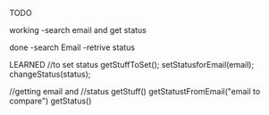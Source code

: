 TODO

working
-search email and get status


done
-search Email
-retrive status










LEARNED
//to set status
  getStuffToSet();
  setStatusforEmail(email);
  changeStatus(status);





//getting email and
//status
getStuff()
getStatustFromEmail("email to compare")
getStatus()